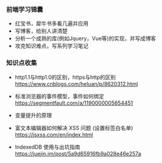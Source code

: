 ### 前端学习锦囊
* 红宝书，犀牛书多看几遍并应用
* 写博客，给别人讲清楚
* 分析一个成熟的库(例如Jquery，Vue等)的实现，并写成博客
* 攻克知识难点，写系列学习笔记

### 知识点收集

* http1.1与http1.0的区别，https与http的区别 https://www.cnblogs.com/heluan/p/8620312.html

* 标准浏览器的事件模型，事件如何绑定 https://segmentfault.com/a/1190000005654451

* 变量提升的原理

* 富文本编辑器如何解决 XSS 问题 (设置标签白名单) https://jsxss.com/en/index.html

* IndexedDB 使用与出坑指南 https://juejin.im/post/5a9d65916fb9a028e46e257a
